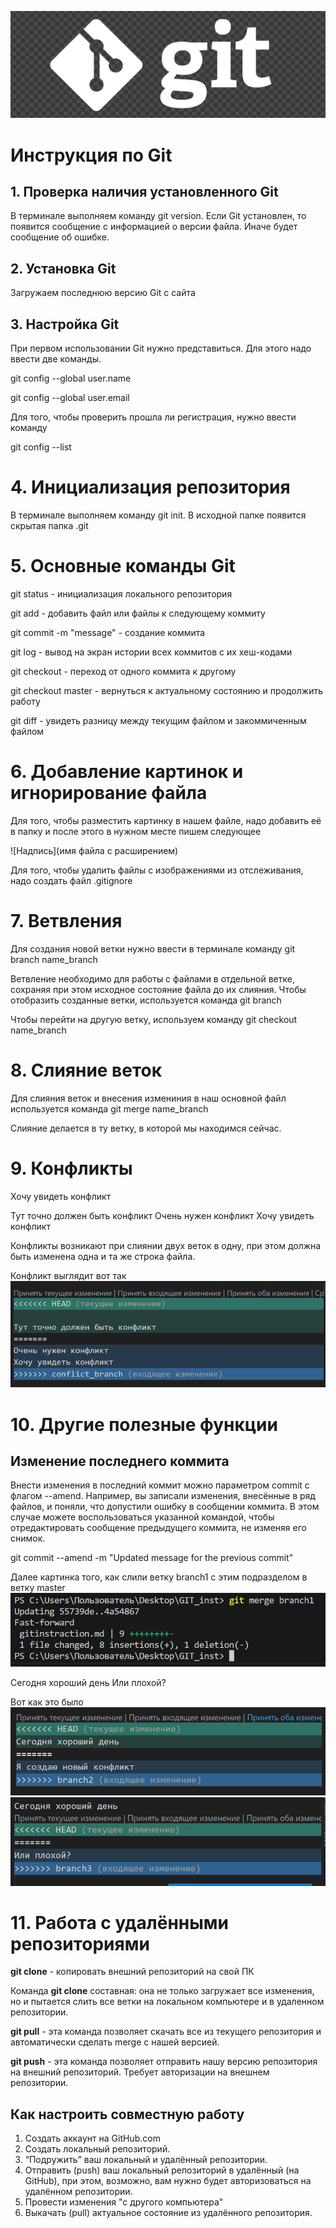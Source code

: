 ![Тут логотип](git_logo.png)
# Инструкция по Git

## 1. Проверка наличия установленного Git

В терминале выполняем команду git version. Если Git установлен, то появится сообщение с информацией о версии файла. Иначе будет сообщение об ошибке.

## 2. Установка Git

Загружаем последнюю версию Git с сайта

## 3. Настройка Git

При первом использовании Git нужно представиться. Для этого надо ввести две команды.

git config --global user.name

git config --global user.email 

Для того, чтобы проверить прошла ли регистрация, нужно ввести команду 

git config --list

# 4. Инициализация репозитория

В терминале выполняем команду git init. В исходной папке появится скрытая папка .git

# 5. Основные команды Git

git status - инициализация локального репозитория

git add - добавить файл или файлы к следующему коммиту

git commit -m "message" - создание коммита 

git log - вывод на экран истории всех коммитов с их хеш-кодами

git checkout - переход от одного коммита к другому

git checkout master - вернуться к актуальному состоянию и продолжить работу

git diff - увидеть разницу между текущим файлом и закоммиченным файлом

# 6. Добавление картинок и игнорирование файла

Для того, чтобы разместить картинку в нашем файле, надо добавить её в папку и после этого в нужном месте пишем следующее

![Надпись](имя файла с расширением)

Для того, чтобы удалить файлы с изображениями из отслеживания, надо создать файл .gitignore

# 7. Ветвления

Для создания новой ветки нужно ввести в терминале команду git branch name_branch 

Ветвление необходимо для работы с файлами в отдельной ветке, сохраняя при этом исходное состояние файла до их слияния. Чтобы отобразить созданные ветки, используется команда git branch

Чтобы перейти на другую ветку, используем команду git checkout name_branch

# 8. Слияние веток

Для слияния веток и внесения измениния в наш основной файл используется команда git merge name_branch

Слияние делается в ту ветку, в которой мы находимся сейчас.

# 9. Конфликты

Хочу увидеть конфликт


Тут точно должен быть конфликт
Очень нужен конфликт
Хочу увидеть конфликт


Конфликты возникают при слиянии двух веток в одну, при этом должна быть изменена одна и та же строка файла.

Конфликт выглядит вот так
![Тут должен быть конфликт](conflict.png)

# 10. Другие полезные функции

## Изменение последнего коммита
Внести изменения в последний коммит можно параметром commit с флагом --amend. Например, вы записали изменения, внесённые в ряд файлов, и поняли, что допустили ошибку в сообщении коммита. В этом случае можете воспользоваться указанной командой, чтобы отредактировать сообщение предыдущего коммита, не изменяя его снимок.

git commit --amend -m "Updated message for the previous commit"

Далее картинка того, как слили ветку branch1 c этим подразделом в ветку master
![терминал](br.png)

Сегодня хороший день
Или плохой?

Вот как это было
![](con2.png)
![](con3.png)

# 11. Работа с удалёнными репозиториями

**git clone** - копировать внешний репозиторий на свой ПК

Команда **git clone** составная: она не только
загружает все изменения, но и пытается слить
все ветки на локальном компьютере и в
удаленном репозитории.

**git pull** - эта команда позволяет скачать все из текущего репозитория и автоматически
сделать merge с нашей версией.

**git push** - эта команда позволяет отправить нашу версию репозитория на внешний
репозиторий. Требует авторизации на внешнем репозитории.

## Как настроить совместную работу

1. Создать аккаунт на GitHub.com
2. Создать локальный репозиторий.
3. “Подружить” ваш локальный и удалённый репозитории.
4. Отправить (push) ваш локальный репозиторий в удалённый (на GitHub), при этом, возможно,
вам нужно будет авторизоваться на удалённом репозитории.
5. Провести изменения "с другого компьютера"
6. Выкачать (pull) актуальное состояние из удалённого репозитория.
